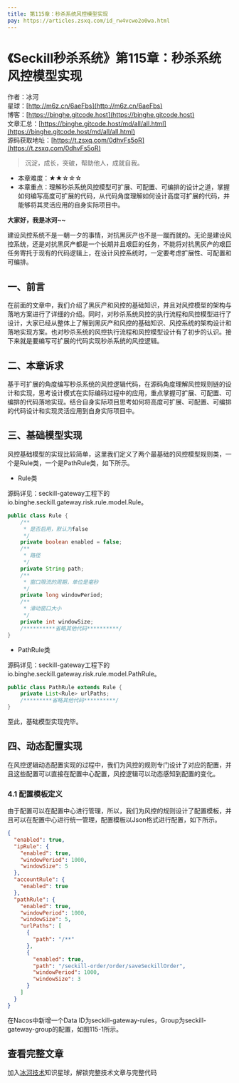 ```yaml
---
title: 第115章：秒杀系统风控模型实现
pay: https://articles.zsxq.com/id_rw4vcwo2o0wa.html
---
```


# 《Seckill秒杀系统》第115章：秒杀系统风控模型实现

作者：冰河
<br/>星球：[http://m6z.cn/6aeFbs](http://m6z.cn/6aeFbs)
<br/>博客：[https://binghe.gitcode.host](https://binghe.gitcode.host)
<br/>文章汇总：[https://binghe.gitcode.host/md/all/all.html](https://binghe.gitcode.host/md/all/all.html)
<br/>源码获取地址：[https://t.zsxq.com/0dhvFs5oR](https://t.zsxq.com/0dhvFs5oR)

> 沉淀，成长，突破，帮助他人，成就自我。

* 本章难度：★★☆☆☆
* 本章重点：理解秒杀系统风控模型可扩展、可配置、可编排的设计之道，掌握如何编写高度可扩展的代码，从代码角度理解如何设计高度可扩展的代码，并能够将其灵活应用的自身实际项目中。

**大家好，我是冰河~~**

建设风控系统不是一朝一夕的事情，对抗黑灰产也不是一蹴而就的。无论是建设风控系统，还是对抗黑灰产都是一个长期并且艰巨的任务，不能将对抗黑灰产的艰巨任务寄托于现有的代码逻辑上，在设计风控系统时，一定要考虑扩展性、可配置和可编排。

## 一、前言

在前面的文章中，我们介绍了黑灰产和风控的基础知识，并且对风控模型的架构与落地方案进行了详细的介绍。同时，对秒杀系统风控的执行流程和风控模型进行了设计，大家已经从整体上了解到黑灰产和风控的基础知识、风控系统的架构设计和落地实现方案。也对秒杀系统的风控执行流程和风控模型设计有了初步的认识。接下来就是要编写可扩展的代码实现秒杀系统的风控逻辑。

## 二、本章诉求

基于可扩展的角度编写秒杀系统的风控逻辑代码，在源码角度理解风控规则链的设计和实现，思考设计模式在实际编码过程中的应用，重点掌握可扩展、可配置、可编排的代码落地实现。结合自身实际项目思考如何将高度可扩展、可配置、可编排的代码设计和实现灵活应用到自身实际项目中。

## 三、基础模型实现

风控基础模型的实现比较简单，这里我们定义了两个最基础的风控模型规则类，一个是Rule类，一个是PathRule类，如下所示。

* Rule类

源码详见：seckill-gateway工程下的io.binghe.seckill.gateway.risk.rule.model.Rule。

```java
public class Rule {
    /**
     * 是否启用，默认为false
     */
    private boolean enabled = false;
    /**
     * 路径
     */
    private String path;
    /**
     * 窗口限流的周期，单位是毫秒
     */
    private long windowPeriod;
    /**
     * 滑动窗口大小
     */
    private int windowSize;
	/**********省略其他代码**********/
}
```

* PathRule类

源码详见：seckill-gateway工程下的io.binghe.seckill.gateway.risk.rule.model.PathRule。

```java
public class PathRule extends Rule {
    private List<Rule> urlPaths;
	/*********省略其他代码**********/
}
```

至此，基础模型实现完毕。

## 四、动态配置实现

在风控逻辑动态配置实现的过程中，我们为风控的规则专门设计了对应的配置，并且这些配置可以直接在配置中心配置，风控逻辑可以动态感知到配置的变化。

### 4.1 配置模板定义

由于配置可以在配置中心进行管理，所以，我们为风控的规则设计了配置模板，并且可以在配置中心进行统一管理，配置模板以Json格式进行配置，如下所示。

```json
{
  "enabled": true,
  "ipRule": {
    "enabled": true,
    "windowPeriod": 1000,
    "windowSize": 5
  },
  "accountRule": {
    "enabled": true
  },
  "pathRule": {
    "enabled": true,
    "windowPeriod": 1000,
    "windowSize": 5,
    "urlPaths": [
      {
        "path": "/**"
      },
      {
        "enabled": true,
        "path": "/seckill-order/order/saveSeckillOrder",
        "windowPeriod": 1000,
        "windowSize": 3
      }
    ]
  }
}
```

在Nacos中新增一个Data ID为seckill-gateway-rules，Group为seckill-gateway-group的配置，如图115-1所示。

## 查看完整文章

加入[冰河技术](http://m6z.cn/6aeFbs)知识星球，解锁完整技术文章与完整代码